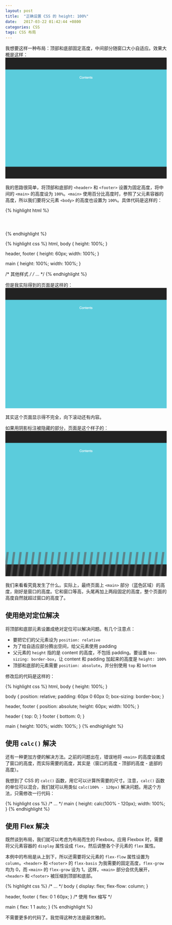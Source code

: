 ```yaml
---
layout: post
title:  "正确设置 CSS 的 height: 100%"
date:   2017-03-22 01:42:44 +0800
categories: CSS
tags: CSS 布局
---
```


我想要这样一种布局：顶部和底部固定高度，中间部分随窗口大小自适应。效果大概是这样：![想要实现的效果](/assets/correctly-use-height-100-percent/target.png)

我的思路很简单，将顶部和底部的 `<header>` 和 `<footer>` 设置为固定高度，将中间的 `<main>` 的高度设为 `100%`。`<main>` 使用百分比高度时，参照了父元素容器的高度，所以我们要将父元素 `<body>` 的高度也设置为 `100%`。具体代码是这样的：

{% highlight html %}
<body>
  <header></header>
  <main></main>
  <footer></footer>
</body>
{% endhighlight %}

{% highlight css %}
html, body { height: 100%; }

header, footer {
  height: 60px;
  width: 100%;
}

main {
  height: 100%;
  width: 100%;
}

/* 其他样式 */
/* ... */
{% endhighlight %}

但是我实际得到的页面是这样的：![实际的效果](/assets/correctly-use-height-100-percent/actual.png)

其实这个页面显示得不完全，向下滚动还有内容。

如果用阴影标注被隐藏的部分，页面是这个样子的：![整个页面被拉长了](/assets/correctly-use-height-100-percent/analyse.png)

我们来看看究竟发生了什么。实际上，最终页面上 `<main>` 部分（蓝色区域）的高度，刚好是窗口的高度。它和窗口等高，头尾再加上两段固定的高度，整个页面的高度自然就超过窗口的高度了。

## 使用绝对定位解决

将顶部和底部元素设置成绝对定位可以解决问题。有几个注意点：

- 要把它们的父元素设为 `position: relative`
- 为了给自适应部分腾出空间，给父元素使用 padding
- 父元素的 `height` 指的是 content 的高度，不包括 padding。要设置 `box-sizing: border-box`，让 content 和 padding 加起来的高度是 `height: 100%`
- 顶部和底部的元素需要 `position: absolute`，并分别使用 `top` 和 `bottom`

修改后的代码是这样的：

{% highlight css %}
html, body { height: 100%; }

body {
  position: relative;
  padding: 60px 0 60px 0;
  box-sizing: border-box;
}

header, footer {
  position: absolute;
  height: 60px;
  width: 100%;
}

header { top: 0; }
footer { bottom: 0; }

main {
  height: 100%;
  width: 100%;
}
{% endhighlight %}

## 使用 `calc()` 解决

还有一种更加方便的解决方法。之前的问题出在，错误地将 `<main>` 的高度设置成了窗口的高度，而实际需要的高度，其实是（窗口的高度 - 顶部的高度 - 底部的高度）。

我想到了 CSS 的 `calc()` 函数，用它可以计算所需要的尺寸。注意，`calc()` 函数的单位可以混合，我们就可以用类似 `calc(100% - 120px)` 解决问题。用这个方法，只需修改一行代码：

{% highlight css %}
/* ... */
main {
  height: calc(100% - 120px);
  width: 100%;
}
{% endhighlight %}

## 使用 Flex 解决

既然谈到布局，我们就可以考虑为布局而生的 Flexbox。应用 Flexbox 时，需要将父元素容器的 `display` 属性设成 `flex`，然后调整各个子元素的 `flex` 属性。

本例中的布局是从上到下，所以还需要将父元素的 `flex-flow` 属性设置为 `column`。`<header>` 和 `<footer>` 的 `flex-basis` 为我需要的固定高度，`flex-grow` 均为 0，而 `<main>` 的 `flex-grow` 设为 1。这样，`<main>` 部分会优先展开，`<header>` 和 `<footer>` 被压缩到顶部和底部。

{% highlight css %}
/* ... */
body {
  display: flex;
  flex-flow: column;
}

header, footer { flex: 0 1 60px; } /* 使用 flex 缩写 */

main { flex: 1 1 auto; }
{% endhighlight %}

不需要更多的代码了。我觉得这种方法是最优雅的。